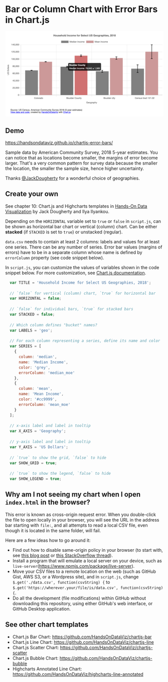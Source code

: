 # Bar or Column Chart with Error Bars in Chart.js

![Bar chart with any number of series](./error-bars.png)

## Demo 
https://handsondataviz.github.io/chartjs-error-bars/

Sample data by American Community Survey, 2018 5-year estimates.
You can notice that as locations become smaller, the margins of error become larger. That's a very common pattern for survey data because the smaller the location, the smaller the sample size, hence higher uncertainty.

Thanks [@JackDougherty](https://github.com/HandsOnDataViz/chartjs-templates/issues/3) for a wonderful choice of geographies.

## Create your own
See chapter 10: Chart.js and Highcharts templates in [Hands-On Data Visualization](https://handsondataviz.org) by Jack Dougherty and Ilya Ilyankou.

Depending on the `HORIZONTAL` variable set to `true` or `false` in `script.js`,
can be shown as horizontal bar chart or vertical (column) chart.
Can be either **stacked** (if `STACKED` is set to `true`) or unstacked (regular).

`data.csv` needs to contain at least 2 columns: labels and values for at least one series. There can be any number of series. Error bar values (margins of errors) have to be in a separate column whose name is defined by `errorColumn` property (see code snippet below).

In `script.js`, you can customize the values of variables shown in the code snippet below. For more customization, see [Chart.js documentation](https://www.chartjs.org/docs/latest/).

```javascript
  var TITLE = 'Household Income for Select US Geographies, 2018';

  // `false` for vertical (column) chart, `true` for horizontal bar
  var HORIZONTAL = false;

  // `false` for individual bars, `true` for stacked bars
  var STACKED = false;  

  // Which column defines "bucket" names?
  var LABELS = 'geo';

  // For each column representing a series, define its name and color
  var SERIES = [
    {
      column: 'median',
      name: 'Median Income',
      color: 'grey',
      errorColumn: 'median_moe'
    },
    {
      column: 'mean',
      name: 'Mean Income',
      color: '#cc9999',
      errorColumn: 'mean_moe'
    }
  ];

  // x-axis label and label in tooltip
  var X_AXIS = 'Geography'; 
  
  // y-axis label and label in tooltip
  var Y_AXIS = 'US Dollars';

  // `true` to show the grid, `false` to hide
  var SHOW_GRID = true;

  // `true` to show the legend, `false` to hide
  var SHOW_LEGEND = true;
```

## Why am I not seeing my chart when I open `index.html` in the browser?
This error is known as cross-origin request error. When you double-click the file to open locally in your browser, you will see the URL in the address bar starting with `file:`, and all attempts to read a local CSV file, even though it is located in the same folder, will fail.

Here are a few ideas how to go around it:
* Find out how to disable same-origin policy in your browser (to start with, see [this blog post](https://alfilatov.com/posts/run-chrome-without-cors/) or [this StackOverflow thread](https://stackoverflow.com/questions/3102819/disable-same-origin-policy-in-chrome)).
* Install a program that will emulate a local server on your device, such as `live-server`(https://www.npmjs.com/package/live-server).
* Move your CSV files to a remote location on the web (such as GitHub Gist, AWS S3, or a Wordpress site),
and in `script.js`, change `$.get('./data.csv', function(csvString) {` to `$.get('https://wherever.your/file/is/data.csv', function(csvString) {`.
* Do all the development (file modifications) within GitHub without downloading this repository, using either GitHub's web interface, or GitHub Desktop application.

## See other chart templates
* Chart.js Bar Chart: https://github.com/HandsOnDataViz/chartjs-bar
* Chart.js Line Chart: https://github.com/HandsOnDataViz/chartjs-line
* Chart.js Scatter Chart: https://github.com/HandsOnDataViz/chartjs-scatter
* Chart.js Bubble Chart: https://github.com/HandsOnDataViz/chartjs-bubble
* Highcharts Annotated Line Chart: https://github.com/HandsOnDataViz/highcharts-line-annotated
